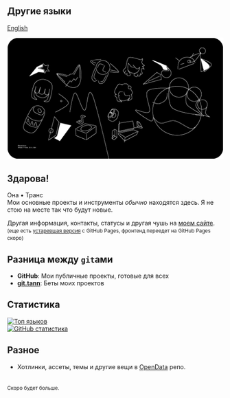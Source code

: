 ## Другие языки
[English](README.md)

![Banner](banner/v2/all_ALL.png)

## Здарова!
Она • Транс  
Мои основные проекты и инструменты *обычно* находятся здесь. Я не стою на месте так что будут новые.  

Другая информация, контакты, статусы и другая чушь на [моем сайте](https://ann.is-a.dev).  
<small>(еще есть [устаревшая версия](https://ann.is-a.dev/old-index.html) с GitHub Pages, фронтенд переедет на GitHub Pages скоро)</small>

## Разница между `git`ами
- **GitHub**: Мои публичные проекты, готовые для всех  
- **[git.tann](https://git.true1ann.me)**: Беты моих проектов  

## Статистика
[![Топ языков](https://api.ann.maxy.top/github-readme-stats/top-langs/?username=true1ann&layout=compact&theme=react)](https://github.com/true1ann)  
[![GitHub статистика](https://api.ann.maxy.top/github-readme-stats/?username=true1ann&theme=react)](https://github.com/true1ann)  

## Разное
- Хотлинки, ассеты, темы и другие вещи в [OpenData](https://github.com/true1ann/opendata) репо.  

<br><small>Скоро будет больше.</small>
